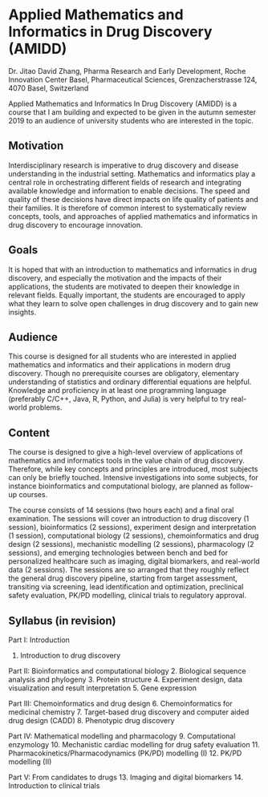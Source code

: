 Applied Mathematics and Informatics in Drug Discovery (AMIDD)
===

Dr. Jitao David Zhang, Pharma Research and Early Development, Roche Innovation Center Basel, Pharmaceutical Sciences, Grenzacherstrasse 124, 4070 Basel, Switzerland


Applied Mathematics and Informatics In Drug Discovery (AMIDD) is a course that I am building and expected to be given in the autumn semester 2019 to an audience of university students who are interested in the topic.

## Motivation

Interdisciplinary research is imperative to drug discovery and disease understanding in the industrial setting. Mathematics and informatics play a central role in orchestrating different fields of research and integrating available knowledge and information to enable decisions. The speed and quality of these decisions have direct impacts on life quality of patients and their families. It is therefore of common interest to systematically review concepts, tools, and approaches of applied mathematics and informatics in drug discovery to encourage innovation. 

## Goals 

It is hoped that with an introduction to mathematics and informatics in drug discovery, and especially the motivation and the impacts of their applications, the students are motivated to deepen their knowledge in relevant fields. Equally important, the students are encouraged to apply what they learn to solve open challenges in drug discovery and to gain new insights.

## Audience

This course is designed for all students who are interested in applied mathematics and informatics and their applications in modern drug discovery. Though no prerequisite courses are obligatory, elementary understanding of statistics and ordinary differential equations are helpful. Knowledge and proficiency in at least one programming language (preferably C/C++, Java, R, Python, and Julia) is very helpful to try real-world problems.

## Content

The course is designed to give a high-level overview of applications of mathematics and informatics tools in the value chain of drug discovery. Therefore, while key concepts and principles are introduced, most subjects can only be briefly touched. Intensive investigations into some subjects, for instance bioinformatics and computational biology, are planned as follow-up courses.

The course consists of 14 sessions (two hours each) and a final oral examination. The sessions will cover an introduction to drug discovery (1 session), bioinformatics (2 sessions),  experiment design and interpretation (1 session), computational biology (2 sessions), chemoinformatics and drug design (2 sessions), mechanistic modelling (2 sessions), pharmacology  (2 sessions), and emerging technologies between bench and bed for personalized healthcare such as imaging, digital biomarkers, and real-world data (2 sessions).  The sessions are so arranged that they roughly reflect the general drug discovery pipeline, starting from target assessment, transiting via screening, lead identification and optimization, preclinical safety evaluation, PK/PD modelling, clinical trials to regulatory approval.

## Syllabus (in revision)

Part I: Introduction
1. Introduction to drug discovery

Part II: Bioinformatics and computational biology
2. Biological sequence analysis and phylogeny
3. Protein structure
4. Experiment design, data visualization and result interpretation
5. Gene expression

Part III: Chemoinformatics and drug design
6. Chemoinformatics for medicinal chemistry
7. Target-based drug discovery and computer aided drug design (CADD)
8. Phenotypic drug discovery

Part IV: Mathematical modelling and pharmacology
9. Computational enzymology
10. Mechanistic cardiac modelling for drug safety evaluation
11. Pharmacokinetics/Pharmacodynamics (PK/PD) modelling (I)
12. PK/PD modelling (II)

Part V: From candidates to drugs
13. Imaging and digital biomarkers
14. Introduction to clinical trials
